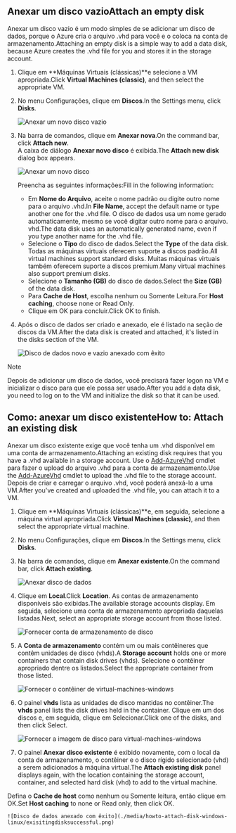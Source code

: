 


## <a name="attach-an-empty-disk"></a><span data-ttu-id="301f4-101">Anexar um disco vazio</span><span class="sxs-lookup"><span data-stu-id="301f4-101">Attach an empty disk</span></span>
<span data-ttu-id="301f4-102">Anexar um disco vazio é um modo simples de se adicionar um disco de dados, porque o Azure cria o arquivo .vhd para você e o coloca na conta de armazenamento.</span><span class="sxs-lookup"><span data-stu-id="301f4-102">Attaching an empty disk is a simple way to add a data disk, because Azure creates the .vhd file for you and stores it in the storage account.</span></span>

1. <span data-ttu-id="301f4-103">Clique em **Máquinas Virtuais (clássicas)**e selecione a VM apropriada.</span><span class="sxs-lookup"><span data-stu-id="301f4-103">Click **Virtual Machines (classic)**, and then select the appropriate VM.</span></span>

2. <span data-ttu-id="301f4-104">No menu Configurações, clique em **Discos**.</span><span class="sxs-lookup"><span data-stu-id="301f4-104">In the Settings menu, click **Disks**.</span></span>

   ![Anexar um novo disco vazio](./media/howto-attach-disk-windows-linux/menudisksattachnew.png)

3. <span data-ttu-id="301f4-106">Na barra de comandos, clique em **Anexar nova**.</span><span class="sxs-lookup"><span data-stu-id="301f4-106">On the command bar, click **Attach new**.</span></span>  
    <span data-ttu-id="301f4-107">A caixa de diálogo **Anexar novo disco** é exibida.</span><span class="sxs-lookup"><span data-stu-id="301f4-107">The **Attach new disk** dialog box appears.</span></span>

    ![Anexar um novo disco](./media/howto-attach-disk-windows-linux/newdiskdetail.png)

    <span data-ttu-id="301f4-109">Preencha as seguintes informações:</span><span class="sxs-lookup"><span data-stu-id="301f4-109">Fill in the following information:</span></span>
    - <span data-ttu-id="301f4-110">Em **Nome do Arquivo**, aceite o nome padrão ou digite outro nome para o arquivo .vhd.</span><span class="sxs-lookup"><span data-stu-id="301f4-110">In **File Name**, accept the default name or type another one for the .vhd file.</span></span> <span data-ttu-id="301f4-111">O disco de dados usa um nome gerado automaticamente, mesmo se você digitar outro nome para o arquivo. vhd.</span><span class="sxs-lookup"><span data-stu-id="301f4-111">The data disk uses an automatically generated name, even if you type another name for the .vhd file.</span></span>
    - <span data-ttu-id="301f4-112">Selecione o **Tipo** do disco de dados.</span><span class="sxs-lookup"><span data-stu-id="301f4-112">Select the **Type** of the data disk.</span></span> <span data-ttu-id="301f4-113">Todas as máquinas virtuais oferecem suporte a discos padrão.</span><span class="sxs-lookup"><span data-stu-id="301f4-113">All virtual machines support standard disks.</span></span> <span data-ttu-id="301f4-114">Muitas máquinas virtuais também oferecem suporte a discos premium.</span><span class="sxs-lookup"><span data-stu-id="301f4-114">Many virtual machines also support premium disks.</span></span>
    - <span data-ttu-id="301f4-115">Selecione o **Tamanho (GB)** do disco de dados.</span><span class="sxs-lookup"><span data-stu-id="301f4-115">Select the **Size (GB)** of the data disk.</span></span>
    - <span data-ttu-id="301f4-116">Para **Cache de Host**, escolha nenhum ou Somente Leitura.</span><span class="sxs-lookup"><span data-stu-id="301f4-116">For **Host caching**, choose none or Read Only.</span></span>
    - <span data-ttu-id="301f4-117">Clique em OK para concluir.</span><span class="sxs-lookup"><span data-stu-id="301f4-117">Click OK to finish.</span></span>

4. <span data-ttu-id="301f4-118">Após o disco de dados ser criado e anexado, ele é listado na seção de discos da VM.</span><span class="sxs-lookup"><span data-stu-id="301f4-118">After the data disk is created and attached, it's listed in the disks section of the VM.</span></span>

   ![Disco de dados novo e vazio anexado com êxito](./media/howto-attach-disk-windows-linux/newdiskemptysuccessful.png)

> [!NOTE]
> <span data-ttu-id="301f4-120">Depois de adicionar um disco de dados, você precisará fazer logon na VM e inicializar o disco para que ele possa ser usado.</span><span class="sxs-lookup"><span data-stu-id="301f4-120">After you add a data disk, you need to log on to the VM and initialize the disk so that it can be used.</span></span>

## <a name="how-to-attach-an-existing-disk"></a><span data-ttu-id="301f4-121">Como: anexar um disco existente</span><span class="sxs-lookup"><span data-stu-id="301f4-121">How to: Attach an existing disk</span></span>
<span data-ttu-id="301f4-122">Anexar um disco existente exige que você tenha um .vhd disponível em uma conta de armazenamento.</span><span class="sxs-lookup"><span data-stu-id="301f4-122">Attaching an existing disk requires that you have a .vhd available in a storage account.</span></span> <span data-ttu-id="301f4-123">Use o [Add-AzureVhd](https://msdn.microsoft.com/library/azure/dn495173.aspx) cmdlet para fazer o upload do arquivo .vhd para a conta de armazenamento.</span><span class="sxs-lookup"><span data-stu-id="301f4-123">Use the [Add-AzureVhd](https://msdn.microsoft.com/library/azure/dn495173.aspx) cmdlet to upload the .vhd file to the storage account.</span></span> <span data-ttu-id="301f4-124">Depois de criar e carregar o arquivo .vhd, você poderá anexá-lo a uma VM.</span><span class="sxs-lookup"><span data-stu-id="301f4-124">After you've created and uploaded the .vhd file, you can attach it to a VM.</span></span>

1. <span data-ttu-id="301f4-125">Clique em **Máquinas Virtuais (clássicas)**e, em seguida, selecione a máquina virtual apropriada.</span><span class="sxs-lookup"><span data-stu-id="301f4-125">Click **Virtual Machines (classic)**, and then select the appropriate virtual machine.</span></span>

2. <span data-ttu-id="301f4-126">No menu Configurações, clique em **Discos**.</span><span class="sxs-lookup"><span data-stu-id="301f4-126">In the Settings menu, click **Disks**.</span></span>

3. <span data-ttu-id="301f4-127">Na barra de comandos, clique em **Anexar existente**.</span><span class="sxs-lookup"><span data-stu-id="301f4-127">On the command bar, click **Attach existing**.</span></span>

    ![Anexar disco de dados](./media/howto-attach-disk-windows-linux/menudisksattachexisting.png)

4. <span data-ttu-id="301f4-129">Clique em **Local**.</span><span class="sxs-lookup"><span data-stu-id="301f4-129">Click **Location**.</span></span> <span data-ttu-id="301f4-130">As contas de armazenamento disponíveis são exibidas.</span><span class="sxs-lookup"><span data-stu-id="301f4-130">The available storage accounts display.</span></span> <span data-ttu-id="301f4-131">Em seguida, selecione uma conta de armazenamento apropriada daquelas listadas.</span><span class="sxs-lookup"><span data-stu-id="301f4-131">Next, select an appropriate storage account from those listed.</span></span>

    ![Fornecer conta de armazenamento de disco](./media/howto-attach-disk-windows-linux/existdiskstorageaccounts.png)

5. <span data-ttu-id="301f4-133">A **Conta de armazenamento** contém um ou mais contêineres que contêm unidades de disco (vhds).</span><span class="sxs-lookup"><span data-stu-id="301f4-133">A **Storage account** holds one or more containers that contain disk drives (vhds).</span></span> <span data-ttu-id="301f4-134">Selecione o contêiner apropriado dentre os listados.</span><span class="sxs-lookup"><span data-stu-id="301f4-134">Select the appropriate container from those listed.</span></span>

    ![Fornecer o contêiner de virtual-machines-windows](./media/howto-attach-disk-windows-linux/existdiskcontainers.png)

6. <span data-ttu-id="301f4-136">O painel **vhds** lista as unidades de disco mantidas no contêiner.</span><span class="sxs-lookup"><span data-stu-id="301f4-136">The **vhds** panel lists the disk drives held in the container.</span></span> <span data-ttu-id="301f4-137">Clique em um dos discos e, em seguida, clique em Selecionar.</span><span class="sxs-lookup"><span data-stu-id="301f4-137">Click one of the disks, and then click Select.</span></span>

    ![Fornecer a imagem de disco para virtual-machines-windows](./media/howto-attach-disk-windows-linux/existdiskvhds.png)

7. <span data-ttu-id="301f4-139">O painel **Anexar disco existente** é exibido novamente, com o local da conta de armazenamento, o contêiner e o disco rígido selecionado (vhd) a serem adicionados à máquina virtual.</span><span class="sxs-lookup"><span data-stu-id="301f4-139">The **Attach existing disk** panel displays again, with the location containing the storage account, container, and selected hard disk (vhd) to add to the virtual machine.</span></span>

  <span data-ttu-id="301f4-140">Defina o **Cache de host** como nenhum ou Somente leitura, então clique em OK.</span><span class="sxs-lookup"><span data-stu-id="301f4-140">Set **Host caching** to none or Read only, then click OK.</span></span>

    ![Disco de dados anexado com êxito](./media/howto-attach-disk-windows-linux/exisitingdisksuccessful.png)
